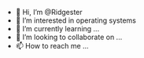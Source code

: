 - 👋 Hi, I’m @Ridgester
- 👀 I’m interested in operating systems
- 🌱 I’m currently learning ...
- 💞️ I’m looking to collaborate on ...
- 📫 How to reach me ...

<!---
Ridgester/Ridgester is a ✨ special ✨ repository because its `README.md` (this file) appears on your GitHub profile.
You can click the Preview link to take a look at your changes.
--->
